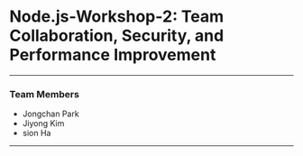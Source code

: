 # Node.js-Workshop-2: Team Collaboration, Security, and Performance Improvement

---

### Team Members
* Jongchan Park
* Jiyong Kim
* sion Ha

---
